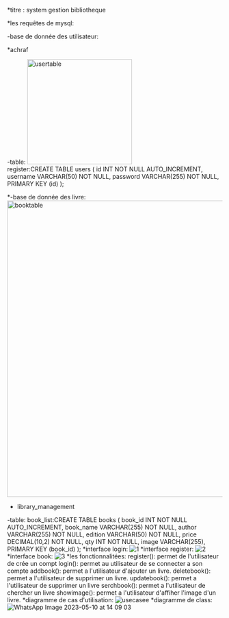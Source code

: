 *titre : system gestion bibliotheque

*les requêtes de mysql:

-base de donnée des utilisateur:





*achraf

-table:
<img width="245" alt="usertable" src="https://github.com/aboussakkine-achraf/library/assets/80420443/bb3a671c-72b7-4326-8b88-e34c4c54c9c4">
<br/>
register:CREATE TABLE users (
  id INT NOT NULL AUTO_INCREMENT,
  username VARCHAR(50) NOT NULL,
  password VARCHAR(255) NOT NULL,
  PRIMARY KEY (id)
);



 *-base de donnée des livre:
 <img width="692" alt="booktable" src="https://github.com/aboussakkine-achraf/library/assets/80420443/6ffd70d6-a67a-4e4b-8ca2-fa53bd1a7bf0">
 <br/>
* library_management
 
-table:
 book_list:CREATE TABLE books (
  book_id INT NOT NULL AUTO_INCREMENT,
  book_name VARCHAR(255) NOT NULL,
  author VARCHAR(255) NOT NULL,
  edition VARCHAR(50) NOT NULL,
  price DECIMAL(10,2) NOT NULL,
  qty INT NOT NULL,
  image VARCHAR(255),
  PRIMARY KEY (book_id)
);
*interface login:
![1](https://github.com/aboussakkine-achraf/library/assets/114268936/9f3fc4b4-7f0d-4a9c-b8aa-dc8f80cbe115)
*interface register:
![2](https://github.com/aboussakkine-achraf/library/assets/114268936/2b0f3e2d-8f10-4e7e-996c-4f80aaab050c)
*interface book:
![3](https://github.com/aboussakkine-achraf/library/assets/114268936/f7773139-859c-4159-ad73-3207303fb5f8)
*les fonctionnalitées:
register(): permet de l'utilisateur de crée un compt
login(): permet au utilisateur de se connecter a son compte
addbook(): permet a l'utilisateur d'ajouter un livre.
deletebook(): permet a l'utilisateur de supprimer un livre.
updatebook(): permet a l'utilisateur de supprimer un  livre 
serchbook(): permet a l'utilisateur de chercher un livre
showimage(): permet a l'utilisateur d'affiher l'image d'un livre.
*diagramme de cas d'utilisation:
![usecasee](https://github.com/aboussakkine-achraf/library/assets/114268936/eee87aa9-8fe9-4299-a0e9-959da25a600b)
*diagramme de class:
![WhatsApp Image 2023-05-10 at 14 09 03](https://github.com/aboussakkine-achraf/library/assets/114268936/f19a9953-23f3-4aac-af7d-d3718789239d)



